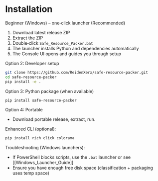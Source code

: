# Installation

Beginner (Windows) – one‑click launcher (Recommended)

1. Download latest release ZIP
2. Extract the ZIP
3. Double‑click `Safe_Resource_Packer.bat`
4. The launcher installs Python and dependencies automatically
5. The Console UI opens and guides you through setup

Option 2: Developer setup

```bash
git clone https://github.com/ReidenXerx/safe-resource-packer.git
cd safe-resource-packer
pip install -e .
```

Option 3: Python package (when available)

```bash
pip install safe-resource-packer
```

Option 4: Portable

-   Download portable release, extract, run.

Enhanced CLI (optional):

```bash
pip install rich click colorama
```

Troubleshooting (Windows launchers):

-   If PowerShell blocks scripts, use the `.bat` launcher or see [[Windows_Launcher_Guide]]
-   Ensure you have enough free disk space (classification + packaging uses temp space)
